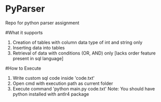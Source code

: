 # PyParser
Repo for python parser assignment

#What it supports
1. Creation of tables with column data type of int and string only
2. Inserting data into tables
3. Retrieval of data with conditions (OR, AND) only [lacks order feature present in sql language]

#How to Execute
1. Write custom sql code inside 'code.txt'
2. Open cmd with execution path as current folder
3. Execute command 'python main.py code.txt'
Note: You should have python installed with antlr4 package
